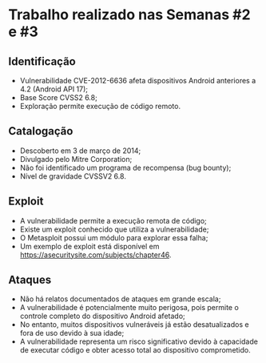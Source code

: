 # Trabalho realizado nas Semanas #2 e #3

## Identificação

- Vulnerabilidade CVE-2012-6636 afeta dispositivos Android anteriores a 4.2 (Android API 17);
- Base Score CVSS2 6.8;
- Exploração permite execução de código remoto.


## Catalogação

- Descoberto em 3 de março de 2014;
- Divulgado pelo Mitre Corporation;
- Não foi identificado um programa de recompensa (bug bounty);
- Nível de gravidade CVSSV2 6.8.

## Exploit

- A vulnerabilidade permite a execução remota de código;
- Existe um exploit conhecido que utiliza a vulnerabilidade;
- O Metasploit possui um módulo para explorar essa falha;
- Um exemplo de exploit está disponível em https://asecuritysite.com/subjects/chapter46.


## Ataques

- Não há relatos documentados de ataques em grande escala;
- A vulnerabilidade é potencialmente muito perigosa, pois permite o controle completo do dispositivo Android afetado;
- No entanto, muitos dispositivos vulneráveis já estão desatualizados e fora de uso devido à sua idade;
- A vulnerabilidade representa um risco significativo devido à capacidade de executar código e obter acesso total ao dispositivo comprometido.

